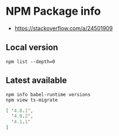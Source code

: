 # NPM Package info

* https://stackoverflow.com/a/24501909

## Local version

```shell
npm list --depth=0
```

## Latest available

```shell
npm info babel-runtime versions
npm view ts-migrate 
```

```json
[ '4.0.1',
  '4.0.2',
  '4.1.1'
]
```
